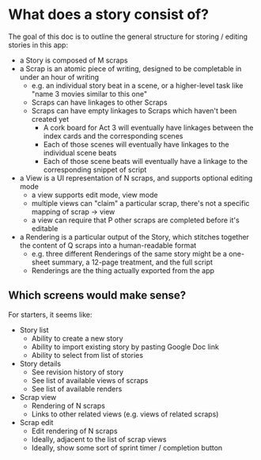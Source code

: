 # What does a story consist of?

The goal of this doc is to outline the general structure for storing / editing
stories in this app:

* a Story is composed of M scraps
* a Scrap is an atomic piece of writing, designed to be completable in under an hour of writing
  * e.g. an individual story beat in a scene, or a higher-level task like "name 3 movies similar to this one"
  * Scraps can have linkages to other Scraps
  * Scraps can have empty linkages to Scraps which haven't been created yet
    * A cork board for Act 3 will eventually have linkages between the index cards and the corresponding scenes
    * Each of those scenes will eventually have linkages to the individual scene beats
    * Each of those scene beats will eventually have a linkage to the corresponding snippet of script
* a View is a UI representation of N scraps, and supports optional editing mode
  * a view supports edit mode, view mode
  * multiple views can "claim" a particular scrap, there's not a specific mapping of scrap -> view
  * a view can require that P other scraps are completed before it's editable
* a Rendering is a particular output of the Story,
which stitches together the content of Q scraps into a human-readable format
  * e.g. three different Renderings of the same story might be a one-sheet summary, a 12-page treatment, and the full script
  * Renderings are the thing actually exported from the app


## Which screens would make sense?

For starters, it seems like:

* Story list
    * Ability to create a new story
    * Ability to import existing story by pasting Google Doc link
    * Ability to select from list of stories
* Story details
    * See revision history of story
    * See list of available views of scraps
    * See list of available renders
* Scrap view
    * Rendering of N scraps
    * Links to other related views (e.g. views of related scraps)
* Scrap edit
    * Edit rendering of N scraps
    * Ideally, adjacent to the list of scrap views
    * Ideally, show some sort of sprint timer / completion button
